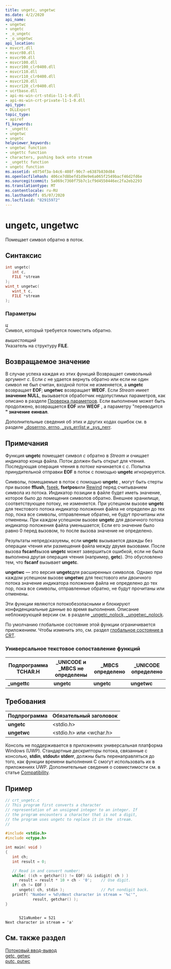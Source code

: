 ```yaml
---
title: ungetc, ungetwc
ms.date: 4/2/2020
api_name:
- ungetwc
- ungetc
- _o_ungetc
- _o_ungetwc
api_location:
- msvcrt.dll
- msvcr80.dll
- msvcr90.dll
- msvcr100.dll
- msvcr100_clr0400.dll
- msvcr110.dll
- msvcr110_clr0400.dll
- msvcr120.dll
- msvcr120_clr0400.dll
- ucrtbase.dll
- api-ms-win-crt-stdio-l1-1-0.dll
- api-ms-win-crt-private-l1-1-0.dll
api_type:
- DLLExport
topic_type:
- apiref
f1_keywords:
- _ungettc
- ungetwc
- ungetc
helpviewer_keywords:
- ungetwc function
- ungettc function
- characters, pushing back onto stream
- _ungettc function
- ungetc function
ms.assetid: e0754f3a-b4c6-408f-90c7-e6387b830d84
ms.openlocfilehash: 406ce7d8befd1d9e9e6a065f2549bacf46d2fd6e
ms.sourcegitcommit: 5a069c7360f75b7c1cf9d4550446ec2fa2eb2293
ms.translationtype: MT
ms.contentlocale: ru-RU
ms.lasthandoff: 05/07/2020
ms.locfileid: "82915972"
---
```

# <a name="ungetc-ungetwc"></a>ungetc, ungetwc

Помещает символ обратно в поток.

## <a name="syntax"></a>Синтаксис

```C
int ungetc(
   int c,
   FILE *stream
);
wint_t ungetwc(
   wint_t c,
   FILE *stream
);
```

### <a name="parameters"></a>Параметры

*ц*<br/>
Символ, который требуется поместить обратно.

*вышестоящий*<br/>
Указатель на структуру **FILE**.

## <a name="return-value"></a>Возвращаемое значение

В случае успеха каждая из этих функций Возвращает символьный аргумент *c*. Если *c* не удается вернуть обратно или если ни один символ не был считан, входной поток не изменяется, а **ungetc** возвращает **EOF**; **ungetwc** возвращает **WEOF**. Если *Stream* имеет **значение NULL**, вызывается обработчик недопустимых параметров, как описано в разделе [Проверка параметров](../../c-runtime-library/parameter-validation.md). Если выполнение может быть продолжено, возвращается **EOF** или **WEOF** , а параметру "переводится **" значение** **еинвал**.

Дополнительные сведения об этих и других кодах ошибок см. в разделе [_doserrno, errno, _sys_errlist и _sys_nerr](../../c-runtime-library/errno-doserrno-sys-errlist-and-sys-nerr.md).

## <a name="remarks"></a>Примечания

Функция **ungetc** помещает символ *c* обратно в *Stream* и очищает индикатор конца файла. Поток должен быть открыт для чтения. Последующая операция чтения в *потоке* начинается с *c*. Попытка принудительной отправки **EOF** в поток с помощью **ungetc** игнорируется.

Символы, помещаемые в поток с помощью **ungetc** , могут быть стерты при вызове **fflush**, [fseek](fseek-fseeki64.md), **fsetpos**или [Rewind](rewind.md) перед считыванием символа из потока. Индикатор позиции в файле будет иметь значение, которое было до помещения символов обратно. Внешнее хранилище, соответствующее потоку, не изменяется. При успешном вызове **ungetc** для текстового потока индикатор положения файла не определен до тех пор, пока все символы, отправленные обратно, не будут прочитаны или отменены. При каждом успешном вызове **ungetc** для двоичного потока индикатор положения файла уменьшается; Если его значение было равно 0 перед вызовом, то после вызова значение не определено.

Результаты непредсказуемы, если **ungetc** вызывается дважды без операции чтения или размещения файла между двумя вызовами. После вызова **fscanf**вызов **ungetc** может завершиться ошибкой, если не была выполнена другая операция чтения (например, **getc**). Это обусловлено тем, что **fscanf** вызывает **ungetc**.

**ungetwc** — это версия **ungetc**для расширенных символов. Однако при каждом успешном вызове **ungetwc** для текстового или двоичного потока значение индикатора положения файла не определено до тех пор, пока все символы, отправленные обратно, не будут прочитаны или отменены.

Эти функции являются потокобезопасными и блокируют конфиденциальные данные во время выполнения. Описание неблокирующей версии см. в разделе [_ungetc_nolock, _ungetwc_nolock](ungetc-nolock-ungetwc-nolock.md).

По умолчанию глобальное состояние этой функции ограничивается приложением. Чтобы изменить это, см. раздел [глобальное состояние в CRT](../global-state.md).

### <a name="generic-text-routine-mappings"></a>Универсальное текстовое сопоставление функций

|Подпрограмма TCHAR.H|_UNICODE и _MBCS не определены|_MBCS определено|_UNICODE определено|
|---------------------|------------------------------------|--------------------|-----------------------|
|**_ungettc**|**ungetc**|**ungetc**|**ungetwc**|

## <a name="requirements"></a>Требования

|Подпрограмма|Обязательный заголовок|
|-------------|---------------------|
|**ungetc**|\<stdio.h>|
|**ungetwc**|\<stdio.h> или \<wchar.h>|

Консоль не поддерживается в приложениях универсальная платформа Windows (UWP). Стандартные дескрипторы потока, связанные с консолью, **stdin**, **stdout**и **stderr**, должны быть перенаправляться до того, как функции времени выполнения C смогут использовать их в приложениях UWP. Дополнительные сведения о совместимости см. в статье [Compatibility](../../c-runtime-library/compatibility.md).

## <a name="example"></a>Пример

```C
// crt_ungetc.c
// This program first converts a character
// representation of an unsigned integer to an integer. If
// the program encounters a character that is not a digit,
// the program uses ungetc to replace it in the  stream.
//

#include <stdio.h>
#include <ctype.h>

int main( void )
{
   int ch;
   int result = 0;

   // Read in and convert number:
   while( ((ch = getchar()) != EOF) && isdigit( ch ) )
      result = result * 10 + ch - '0';    // Use digit.
   if( ch != EOF )
      ungetc( ch, stdin );                // Put nondigit back.
   printf( "Number = %d\nNext character in stream = '%c'",
            result, getchar() );
}
```

```Output

      521aNumber = 521
Next character in stream = 'a'
```

## <a name="see-also"></a>См. также раздел

[Потоковый ввод-вывод](../../c-runtime-library/stream-i-o.md)<br/>
[getc, getwc](getc-getwc.md)<br/>
[putc, putwc](putc-putwc.md)<br/>
